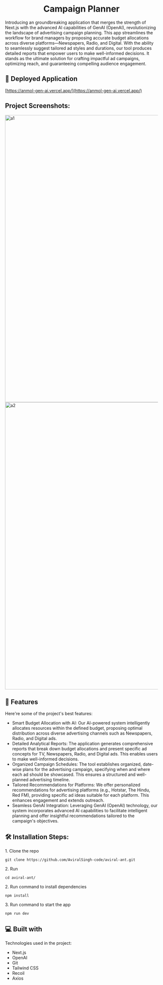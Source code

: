 <h1 align="center" id="title">Campaign Planner</h1>

<p id="description">Introducing an groundbreaking application that merges the strength of Next.js with the advanced AI capabilities of GenAI (OpenAI), revolutionizing the landscape of advertising campaign planning. This app streamlines the workflow for brand managers by proposing accurate budget allocations across diverse platforms—Newspapers, Radio, and Digital. With the ability to seamlessly suggest tailored ad styles and durations, our tool produces detailed reports that empower users to make well-informed decisions. It stands as the ultimate solution for crafting impactful ad campaigns, optimizing reach, and guaranteeing compelling audience engagement.</p>

<h2>🚀 Deployed Application</h2>

[https://anmol-gen-ai.vercel.app/](https://anmol-gen-ai.vercel.app/)

<h2>Project Screenshots:</h2>

<img width="947" alt="a1" src="https://github.com/AviralSingh-code/aviral-ant/assets/72146088/94c3584a-b69f-4fa9-a3a8-7419e6451f28">

<img width="947" alt="a2" src="https://github.com/AviralSingh-code/aviral-ant/assets/72146088/e0bb3fe5-4993-401a-aa59-845e0ea70703">

  
<h2>🧐 Features</h2>

Here're some of the project's best features:

*   Smart Budget Allocation with AI: Our AI-powered system intelligently allocates resources within the defined budget, proposing optimal distribution across diverse advertising channels such as Newspapers, Radio, and Digital ads.
*   Detailed Analytical Reports: The application generates comprehensive reports that break down budget allocations and present specific ad concepts for TV, Newspapers, Radio, and Digital ads. This enables users to make well-informed decisions.
*   Organized Campaign Schedules: The tool establishes organized, date-wise plans for the advertising campaign, specifying when and where each ad should be showcased. This ensures a structured and well-planned advertising timeline.
*   Tailored Recommendations for Platforms: We offer personalized recommendations for advertising platforms (e.g., Hotstar, The Hindu, Red FM), providing specific ad ideas suitable for each platform. This enhances engagement and extends outreach.
*   Seamless GenAI Integration: Leveraging GenAI (OpenAI) technology, our system incorporates advanced AI capabilities to facilitate intelligent planning and offer insightful recommendations tailored to the campaign's objectives.

<h2>🛠️ Installation Steps:</h2>

<p>1. Clone the repo</p>

```
git clone https://github.com/AviralSingh-code/aviral-ant.git
```

<p>2. Run

```
cd aviral-ant/
```

<p>2. Run command to install dependencies</p>

```
npm install
```

<p>3. Run command to start the app</p>

```
npm run dev
```

  
  
<h2>💻 Built with</h2>

Technologies used in the project:

*   Next.js
*   OpenAI
*   Git
*   Tailwind CSS
*   Recoil
*   Axios

